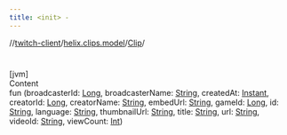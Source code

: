 ```yaml
---
title: <init> -
---
```

//[twitch-client](../../index.md)/[helix.clips.model](../index.md)/[Clip](index.md)/[<init>](-init-.md)



# <init>  
[jvm]  
Content  
fun [<init>](-init-.md)(broadcasterId: [Long](https://kotlinlang.org/api/latest/jvm/stdlib/kotlin/-long/index.html), broadcasterName: [String](https://kotlinlang.org/api/latest/jvm/stdlib/kotlin/-string/index.html), createdAt: [Instant](https://docs.oracle.com/javase/8/docs/api/java/time/Instant.html), creatorId: [Long](https://kotlinlang.org/api/latest/jvm/stdlib/kotlin/-long/index.html), creatorName: [String](https://kotlinlang.org/api/latest/jvm/stdlib/kotlin/-string/index.html), embedUrl: [String](https://kotlinlang.org/api/latest/jvm/stdlib/kotlin/-string/index.html), gameId: [Long](https://kotlinlang.org/api/latest/jvm/stdlib/kotlin/-long/index.html), id: [String](https://kotlinlang.org/api/latest/jvm/stdlib/kotlin/-string/index.html), language: [String](https://kotlinlang.org/api/latest/jvm/stdlib/kotlin/-string/index.html), thumbnailUrl: [String](https://kotlinlang.org/api/latest/jvm/stdlib/kotlin/-string/index.html), title: [String](https://kotlinlang.org/api/latest/jvm/stdlib/kotlin/-string/index.html), url: [String](https://kotlinlang.org/api/latest/jvm/stdlib/kotlin/-string/index.html), videoId: [String](https://kotlinlang.org/api/latest/jvm/stdlib/kotlin/-string/index.html), viewCount: [Int](https://kotlinlang.org/api/latest/jvm/stdlib/kotlin/-int/index.html))  



